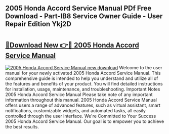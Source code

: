 ## 2005 Honda Accord Service Manual PDf Free Download - Part-IB8 Service Owner Guide - User Repair Edition Ykj2D

# <h2><a href="http://bc14461.oget.top/?id=2005+Honda+Accord+Service+Manual">🔗Download New 👉🔴 2005 Honda Accord Service Manual</a></h2>

[![2005 Honda Accord Service Manual new download](https://i.imgur.com/5g1atiW.png)](http://bc14461.oget.top/?id=2005+Honda+Accord+Service+Manual)
Welcome to the user manual for your newly activated 2005 Honda Accord Service Manual. This comprehensive guide is intended to help you understand and utilize all of the features and benefits of your product. You will find detailed instructions for installation, usage, maintenance, and troubleshooting. Important Notes 2005 Honda Accord Service Manual Please take note of any important information throughout this manual. 2005 Honda Accord Service Manual offers users a range of advanced features, such as virtual assistant, smart notifications, customizable widgets, and automated tasks, all easily controlled through the user interface. We're Committed to Your Success 2005 Honda Accord Service Manual. Our goal is to empower you to achieve the best results.
